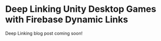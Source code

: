 # Deep Linking Unity Desktop Games with Firebase Dynamic Links

Deep Linking blog post coming soon!
